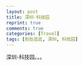 ```yaml
---
layout: post
title: 深圳-科技园
reprint: true
comments: true
categories: [Travel]
tags: [到处逛逛, 深圳, 科技园]
---
```


深圳-科技园。。。

<script>
    photos=[
        ["/images/2019-11-10/DSC03250.jpg", "", "75%"],
        ["/images/2019-11-10/DSC03254.jpg", "", "75%"],
        ["/images/2019-11-10/DSC03255.jpg", "", "75%"],
        ["/images/2019-11-10/DSC03257.jpg", "", "75%"],
        ["/images/2019-11-10/DSC03260.jpg", "", "75%"],
        ["/images/2019-11-10/DSC03262.jpg", "", "75%"],
        ["/images/2019-11-10/DSC03264.jpg", "", "75%"],
        ["/images/2019-11-10/DSC03266.jpg", "", "75%"],
        ["/images/2019-11-10/DSC03267.jpg", "", "75%"],
        ["/images/2019-11-10/DSC03269.jpg", "", "75%"],
        ["/images/2019-11-10/DSC03270.jpg", "", "75%"],
        ["/images/2019-11-10/DSC03273.jpg", "", "75%"],
        ["/images/2019-11-10/DSC03276.jpg", "", "75%"],
        ["/images/2019-11-10/DSC03279.jpg", "", "75%"],
        ["/images/2019-11-10/DSC03287.jpg", "", "75%"],
        ["/images/2019-11-10/DSC03295.jpg", "", "75%"],
        ["/images/2019-11-10/DSC03297.jpg", "", "75%"],
        ["/images/2019-11-10/DSC03298.jpg", "", "75%"],
        ["/images/2019-11-10/DSC03299.jpg", "", "75%"],
        ["/images/2019-11-10/DSC03301.jpg", "", "75%"],
        ["/images/2019-11-10/DSC03303.jpg", "", "75%"],
        ["/images/2019-11-10/DSC03304.jpg", "", "75%"],
    ];
    for (var i=0; i<photos.length; i++)
    {
        document.write("<figure><a href=\"" + photos[i][0] + "\" target=\"_blank\">")
        document.write("<img src=\"" + photos[i][0] + "\" alt=\"" + photos[i][1] + "\" width=\"" + photos[i][2] + "\">")
        document.write("</a></figure>")

        if (photos[i].length > 3)
            document.write(photos[i][3] + "<br><br>")
        else if (photos[i][1].length > 0)
            document.write(photos[i][1] + "<br><br>")
        else
            document.write("<br>")
    }
</script>
